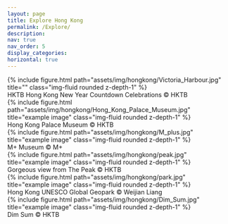 ```yaml
---
layout: page
title: Explore Hong Kong
permalink: /Explore/
description: 
nav: true
nav_order: 5
display_categories: 
horizontal: true
---
```


<div class="row">
    <div class="col-sm mt-3 mt-md-0">
        {% include figure.html path="assets/img/hongkong/Victoria_Harbour.jpg" title="" class="img-fluid rounded z-depth-1" %}
        <div class="caption">
            HKTB Hong Kong New Year Countdown Celebrations © HKTB
        </div>
    </div>
</div>

<div class="row">
    <div class="col-sm-5.5 mt-3 mt-md-0">
        {% include figure.html path="assets/img/hongkong/Hong_Kong_Palace_Museum.jpg" title="example image" class="img-fluid rounded z-depth-1" %}
        <div class="caption">
            Hong Kong Palace Museum © HKTB
        </div>
    </div>
    <div class="col-sm-6.5 mt-3 mt-md-0">
        {% include figure.html path="assets/img/hongkong/M_plus.jpg" title="example image" class="img-fluid rounded z-depth-1" %}
        <div class="caption">
            M+ Museum © M+
        </div>
    </div>
</div>

<div class="row">
    <div class="col-sm mt-8 mt-md-0">
        {% include figure.html path="assets/img/hongkong/peak.jpg" title="example image" class="img-fluid rounded z-depth-1" %}
        <div class="caption">
            Gorgeous view from The Peak © HKTB
        </div>
    </div>

</div>

<div class="row">
    <div class="col-sm-6 mt-4 mt-md-0">
        {% include figure.html path="assets/img/hongkong/park.jpg" title="example image" class="img-fluid rounded z-depth-1" %}
        <div class="caption">
            Hong Kong UNESCO Global Geopark © Weijian Liang
        </div>
    </div>
        <div class="col-sm mt-3 mt-md-0">
        {% include figure.html path="assets/img/hongkong/Dim_Sum.jpg" title="example image" class="img-fluid rounded z-depth-1" %}
        <div class="caption">
            Dim Sum © HKTB
        </div>
    </div>
    </div>